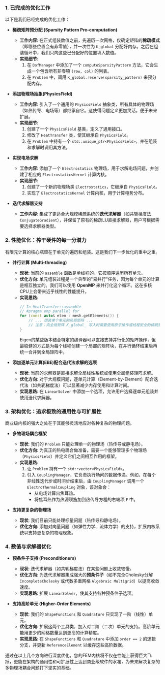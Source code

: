 ### 1\. 已完成的优化工作

以下是我们已经完成的优化工作：

* **稀疏矩阵预分配 (Sparsity Pattern Pre-computation)**

    * **工作内容**: 在正式组装数值之前，先遍历一次网格，仅确定矩阵的**稀疏模式**（即哪些位置会有非零值），并一次性为 `K_global` 分配好内存。之后在组装循环中，我们只向这些已分配好的位置填入数值。
    * **实现细节**:
        1.  在 `DofManager` 中添加了一个 `computeSparsityPattern` 方法，它会生成一个包含所有非零项 `(row, col)` 的列表。
        2.  在 `Problem` 中，调用 `K_global.reserve(sparsity_pattern)` 来预分配内存。

* **添加物理场抽象(PhysicsField)**

    * **工作内容**: 引入了一个通用的 `PhysicsField` 抽象类，所有具体的物理场（如热传导、电场等）都继承自它。这使得问题定义更加灵活，便于未来扩展。
    * **实现细节**:
        1.  创建了一个 `PhysicsField` 基类，定义了通用接口。
        2.  修改了 `HeatTransfer` 类，使其继承自 `PhysicsField`。
        3.  在 `Problem` 中持有一个 `std::unique_ptr<PhysicsField>`，并在组装和求解时调用其方法。

* **实现电场求解**

    * **工作内容**: 添加了一个 `Electrostatics` 物理场，用于求解电场问题，并创建了相应的 `ElectrostaticsKernel` 计算内核。
    * **实现细节**:
        1.  创建了一个新的物理场类 `Electrostatics`，它继承自 `PhysicsField`。
        2.  实现了 `ElectrostaticsKernel` 计算内核，用于计算电势分布。

* **迭代求解器支持**

    * **工作内容**: 集成了更适合大规模稀疏系统的**迭代求解器**（如共轭梯度法 `ConjugateGradient`），并保留了原有的稀疏LU直接求解器，用户可根据需要选择求解器类型。

### 2\. 性能优化：榨干硬件的每一分潜力

有限元计算的核心瓶颈在于单元的遍历和组装。这是我们下一步优化的重中之重。

* **并行计算 (Multi-threading)**

    * **现状**: 当前的 `assemble` 函数是单线程的，它按顺序遍历所有单元。
    * **优化方向**: 单元组装过程是一个典型的"易并行"任务，因为每个单元的计算是相互独立的。我们可以使用 **OpenMP** 来并行化这个循环。这在多核CPU上会带来近乎线性的性能提升。
    * **实现思路**:
      ```cpp
      // In HeatTransfer::assemble
      // #pragma omp parallel for
      for (const auto& elem : mesh.getElements()) {
          // ... 组装单个单元的局部矩阵 ...
          // 注意：向全局矩阵 K_global_ 写入时需要使用原子操作或线程安全的稀疏矩阵格式
      }
      ```
      Eigen的某些版本结合特定的编译器可以直接支持并行化的矩阵操作，但最稳健的方式是为每个线程创建一个局部的矩阵块，在并行循环结束后再统一合并到全局矩阵中。

* **添加逐单元计算(EBE)配合迭代法求解的选项**
    * **现状**: 当前的求解器是直接求解全局线性系统或使用全局组装矩阵求解。
    * **优化方向**: 对于大规模问题，逐单元计算（Element-by-Element）配合迭代法（如共轭梯度法）可以显著减少内存使用和计算时间。
    * **实现思路**: 在 `LinearSolver` 中添加一个选项，允许用户选择逐单元组装并使用迭代求解器。

### 3\. 架构优化：追求极致的通用性与可扩展性

商业级内核的强大之处在于其能够灵活地应对各种复杂的物理问题。

* **多物理场耦合框架**

    * **现状**: 我们的 `Problem` 只能处理单一的物理场（热传导或静电场）。
    * **优化方向**: 为真正的热电耦合做准备，需要一个能够管理多个物理场（`PhysicsField`）并定义它们之间相互作用的框架。
    * **实现思路**:
        1.  让 `Problem` 持有一个 `std::vector<PhysicsField>`。
        2.  引入 `CouplingManager`，它负责执行场间的数据传递。例如，在每个非线性迭代步或时间步结束后，由 `CouplingManager` 调用一个 `ElectroThermalCoupling` 对象，该对象会：
            * 从电场计算出焦耳热。
            * 将焦耳热作为热源项施加到热传导方程的右端项 `F` 中。

* **支持更复杂的物理场**

    * **现状**: 我们目前只能处理标量问题（热传导和静电场）。
    * **优化方向**: 添加对向量问题（如弹性力学、流体力学）的支持，扩展内核系统以支持更复杂的物理现象。

### 4\. 数值与求解器优化

* **预条件子支持 (Preconditioners)**

    * **现状**: 迭代求解器（如共轭梯度法）在某些问题上收敛较慢。
    * **优化方向**: 为迭代求解器集成强大的**预条件子**（如不完全Cholesky分解 `IncompleteCholesky` 或代数多重网格 `Algebraic Multigrid`）以提高收敛速度。
    * **实现思路**: 扩展 `LinearSolver`，使其支持各种预条件子选项。

* **支持高阶单元 (Higher-Order Elements)**

    * **现状**: 我们的 `ShapeFunctions` 和 `Quadrature` 只实现了一阶（线性）单元。
    * **优化方向**: 扩展这两个工具类，加入对二阶（二次）单元的支持。高阶单元能用更少的网格数量达到更高的计算精度。
    * **实现思路**: 在 `ShapeFunctions` 和 `Quadrature` 中添加 `order == 2` 的逻辑分支，并更新 `ReferenceElement` 以缓存这些高阶数据。

通过在以上几个方向进行深度优化，您的FEM内核将不仅在性能上获得巨大飞跃，更能在架构的通用性和可扩展性上达到商业级软件的水准，为未来解决复杂的多物理场耦合问题打下坚实的基础。